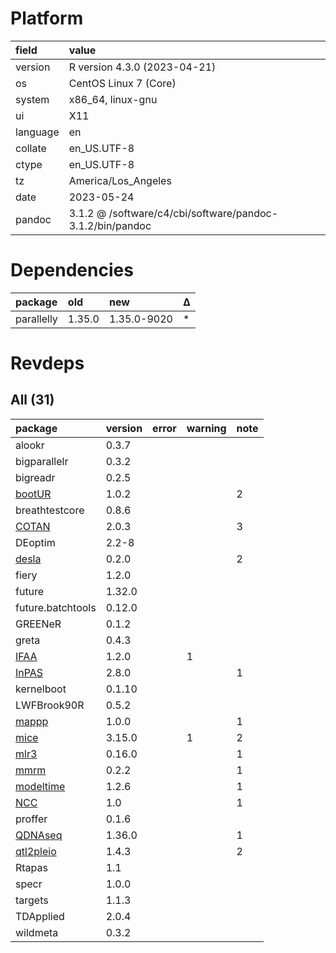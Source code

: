 # Platform

|field    |value                                                     |
|:--------|:---------------------------------------------------------|
|version  |R version 4.3.0 (2023-04-21)                              |
|os       |CentOS Linux 7 (Core)                                     |
|system   |x86_64, linux-gnu                                         |
|ui       |X11                                                       |
|language |en                                                        |
|collate  |en_US.UTF-8                                               |
|ctype    |en_US.UTF-8                                               |
|tz       |America/Los_Angeles                                       |
|date     |2023-05-24                                                |
|pandoc   |3.1.2 @ /software/c4/cbi/software/pandoc-3.1.2/bin/pandoc |

# Dependencies

|package    |old    |new         |Δ  |
|:----------|:------|:-----------|:--|
|parallelly |1.35.0 |1.35.0-9020 |*  |

# Revdeps

## All (31)

|package           |version |error |warning |note |
|:-----------------|:-------|:-----|:-------|:----|
|alookr            |0.3.7   |      |        |     |
|bigparallelr      |0.3.2   |      |        |     |
|bigreadr          |0.2.5   |      |        |     |
|[bootUR](problems.md#bootur)|1.0.2   |      |        |2    |
|breathtestcore    |0.8.6   |      |        |     |
|[COTAN](problems.md#cotan)|2.0.3   |      |        |3    |
|DEoptim           |2.2-8   |      |        |     |
|[desla](problems.md#desla)|0.2.0   |      |        |2    |
|fiery             |1.2.0   |      |        |     |
|future            |1.32.0  |      |        |     |
|future.batchtools |0.12.0  |      |        |     |
|GREENeR           |0.1.2   |      |        |     |
|greta             |0.4.3   |      |        |     |
|[IFAA](problems.md#ifaa)|1.2.0   |      |1       |     |
|[InPAS](problems.md#inpas)|2.8.0   |      |        |1    |
|kernelboot        |0.1.10  |      |        |     |
|LWFBrook90R       |0.5.2   |      |        |     |
|[mappp](problems.md#mappp)|1.0.0   |      |        |1    |
|[mice](problems.md#mice)|3.15.0  |      |1       |2    |
|[mlr3](problems.md#mlr3)|0.16.0  |      |        |1    |
|[mmrm](problems.md#mmrm)|0.2.2   |      |        |1    |
|[modeltime](problems.md#modeltime)|1.2.6   |      |        |1    |
|[NCC](problems.md#ncc)|1.0     |      |        |1    |
|proffer           |0.1.6   |      |        |     |
|[QDNAseq](problems.md#qdnaseq)|1.36.0  |      |        |1    |
|[qtl2pleio](problems.md#qtl2pleio)|1.4.3   |      |        |2    |
|Rtapas            |1.1     |      |        |     |
|specr             |1.0.0   |      |        |     |
|targets           |1.1.3   |      |        |     |
|TDApplied         |2.0.4   |      |        |     |
|wildmeta          |0.3.2   |      |        |     |


